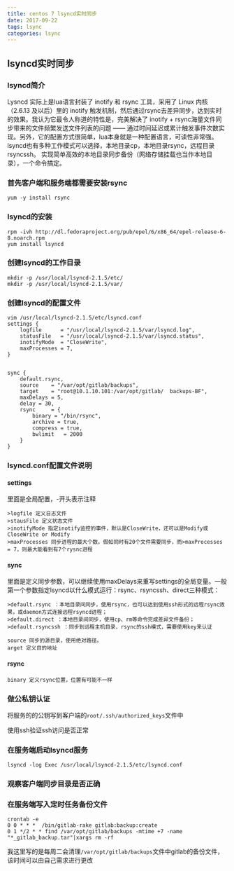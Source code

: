 ```yaml
---
title: centos 7 lsyncd实时同步
date: 2017-09-22
tags: lsync
categories: lsync
---
```

## lsyncd实时同步
### lsyncd简介
<!--more-->
Lysncd 实际上是lua语言封装了 inotify 和 rsync 工具，采用了 Linux 内核（2.6.13 及以后）里的 inotify 触发机制，然后通过rsync去差异同步，达到实时的效果。我认为它最令人称道的特性是，完美解决了 inotify + rsync海量文件同步带来的文件频繁发送文件列表的问题 —— 通过时间延迟或累计触发事件次数实现。另外，它的配置方式很简单，lua本身就是一种配置语言，可读性非常强。lsyncd也有多种工作模式可以选择，本地目录cp，本地目录rsync，远程目录rsyncssh。
实现简单高效的本地目录同步备份（网络存储挂载也当作本地目录），一个命令搞定。



### 首先客户端和服务端都需要安装rsync
	yum -y install rsync

### lsyncd的安装

	rpm -ivh http://dl.fedoraproject.org/pub/epel/6/x86_64/epel-release-6-8.noarch.rpm
	yum install lsyncd

### 创建lsyncd的工作目录
	mkdir -p /usr/local/lsyncd-2.1.5/etc/
	mkdir -p /usr/local/lsyncd-2.1.5/var/

### 创建lsyncd的配置文件
	vim /usr/local/lsyncd-2.1.5/etc/lsyncd.conf
	settings {
		logfile      = "/usr/local/lsyncd-2.1.5/var/lsyncd.log",
		statusFile   = "/usr/local/lsyncd-2.1.5/var/lsyncd.status",
		inotifyMode  = "CloseWrite",
		maxProcesses = 7,
    }


	sync {
		default.rsync,  
		source    = "/var/opt/gitlab/backups",  
		target    = "root@10.1.10.101:/var/opt/gitlab/  backups-BF",  
		maxDelays = 5,  
		delay = 30,  
		rsync     = {  
			binary = "/bin/rsync",  
            archive = true,
     	    compress = true,
     	    bwlimit   = 2000
		}
	}

### lsyncd.conf配置文件说明

#### settings

里面是全局配置，-开头表示注释

	>logfile 定义日志文件
	>stausFile 定义状态文件
	>inotifyMode 指定inotify监控的事件，默认是CloseWrite，还可以是Modify或CloseWrite or Modify
	>maxProcesses 同步进程的最大个数。假如同时有20个文件需要同步，而>maxProcesses = 7，则最大能看到有7个rysnc进程

#### sync

里面是定义同步参数，可以继续使用maxDelays来重写settings的全局变量。一般第一个参数指定lsyncd以什么模式运行：rsync、rsyncssh、direct三种模式：

	>default.rsync ：本地目录间同步，使用rsync，也可以达到使用ssh形式的远程rsync效果，或daemon方式连接远程rsyncd进程；
	>default.direct ：本地目录间同步，使用cp、rm等命令完成差异文件备份；
	>default.rsyncssh ：同步到远程主机目录，rsync的ssh模式，需要使用key来认证

	source 同步的源目录，使用绝对路径。
	arget 定义目的地址
	

#### rsync
	binary 定义rsync位置，位置有可能不一样

### 做公私钥认证 
将服务的的公钥写到客户端的`root/.ssh/authorized_keys`文件中

使用ssh验证ssh访问是否正常


### 在服务端启动lsyncd服务

	lsyncd -log Exec /usr/local/lsyncd-2.1.5/etc/lsyncd.conf


### 观察客户端同步目录是否正确


### 在服务端写入定时任务备份文件
	crontab -e
	0 0 * * *  /bin/gitlab-rake gitlab:backup:create
	0 1 */2 * * find /var/opt/gitlab/backups -mtime +7 -name "*_gitlab_backup.tar"|xargs rm -rf
	
我这里写的是每周二会清理`/var/opt/gitlab/backups`文件中gitlab的备份文件，该时间可以由自己需求进行更改


